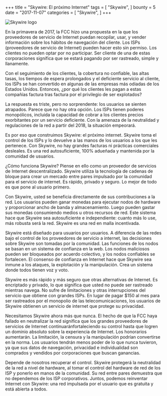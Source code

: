 +++ 
title = "Skywire: El próximo Internet" 
tags = [ 
    "Skywire", 
] 
bounty = 5 
date = "2017-11-07" 
categories = [ 
    "Skywire", 
] 
+++ 
  
![Skywire logo](/img/skywire-the-next-internet.png) 
  
En la primavera de 2017, la FCC hizo una propuesta en la que los proveedores
de servicio de Internet puedan recopilar, usar, y vender información sobre los
hábitos de navegación del cliente. Los ISPs (proveedores de servicio de Internet)
pueden hacer esto sin permiso. Los clientes no pueden optar por no participar.
Ser cliente de una de estas corporaciones significa que se estará pagando por
ser rastreado, simple y llanamente. 

Con el seguimiento de los clientes, la cobertura no confiable, las altas tasas,
los tiempos de espera prolongados y el deficiente servicio al cliente, los ISPs
se han convertido en algunas de las empresas más odiadas de los Estados Unidos.
Entonces, ¿por qué los clientes les pagan a estas compañías factura tras factura
por el privilegio de ser explotados? 

La respuesta es triste, pero no sorprendente: los usuarios se sienten atrapados.
Parece que no hay otra opción. Los ISPs tienen poderes monopólicos, incluida la
capacidad de cobrar a los clientes precios exorbitantes por un servicio deficiente.
Con la amenaza de la neutralidad y regulaciones de la red a partir del 2018, la 
situación empeorará.  

Es por eso que construimos Skywire: el próximo internet. Skywire toma el control 
de los ISPs y lo devuelve a las manos de los usuarios a los que les pertenece. 
Con Skywire, no hay grandes facturas ni prácticas comerciales desleales. Es una 
red autosuficiente, 100% adueñada y mantenida por la comunidad de usuarios. 

 ¿Cómo funciona Skywire? Piense en ello como un proveedor de servicios de Internet
 descentralizado. Skywire utiliza la tecnología de cadenas de bloque para crear un
 mercado entre pares impulsado por la comunidad para el servicio de internet. Es 
 rápido, privado y seguro. Lo mejor de todo es que pone al usuario primero.  
 
Con Skywire, usted se beneficia directamente de sus contribuciones a la red. Los
usuarios pueden ganar monedas para ejecutar nodos de hardware y proporcionar ancho
de banda y almacenamiento. Luego pueden gastar sus monedas consumiendo medios u 
otros recursos de red. Este sistema hace que Skywire sea autosuficiente e 
independiente: cuanto más lo use, más robusta será la red. Skywire es una red en 
malla incentivada.  

Skywire está diseñado para usuarios por usuarios. A diferencia de las redes bajo el
control de los proveedores de servicio a internet, las decisiones sobre Skywire son
tomadas por la comunidad. Las funciones de los nodos se basan en un sistema de confianza
en la web. Los nodos maliciosos pueden ser bloqueados por acuerdo colectivo, y los 
nodos confiables se fortalecen. El consenso de confianza en Internet hace que Skywire
sea inmune a los ataques, la explotación y la manipulación. Crea un sistema donde todos
tienen voz y voto.

Skywire es más rápido y más seguro que otras alternativas de Internet. Es encriptado y
privado, lo que significa que usted no puede ser rastreado mientras navega. No sufre de
limitaciones y otras interrupciones del servicio que obtiene con grandes ISPs. En lugar
de pagar $150 al mes para ser rastreados por el monopolio de las telecomunicaciones,
los usuarios de Skywire obtienen un servicio de internet que protege su privacidad.  

Necesitamos Skywire ahora más que nunca. El hecho de que la FCC haya fallado en neutralizar
la red significa que los grandes proveedores de servicios de Internet continuaránfortaleciendo
su control hasta que logren un dominio absoluto sobre la experiencia de Internet. Los honorarios
aumentarán. La limitación, la censura y la manipulación podrían convertirse en la norma. Los usuarios
tendrán menos poder de lo que nunca tuvieron, ya que sus datos de navegación, privacidad e 
individualidad son comprados y vendidos por corporaciones que buscan ganancias.  

Depende de nosotros recuperar el control. Skywire protegerá la neutralidad de la red a 
nivel de hardware, al tomar el control del hardware de red de los ISP y ponerlo en manos
de la comunidad. Su red entre pares demuestra que no dependemos de los ISP corporativos.
Juntos, podemos reinventar Internet con Skywire: una red impulsada por el usuario que es
gratuita y está abierta a todos. 
